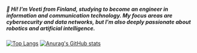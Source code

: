 ##### 👋 Hi! I’m Veeti from Finland, studying to become an engineer in information and communication technology. My focus areas are cybersecurity and data networks, but I’m also deeply passionate about robotics and artificial intelligence.

[![Top Langs](https://github-readme-stats.vercel.app/api/top-langs/?username=VirtanenVeeti)](https://github.com/anuraghazra/github-readme-stats)
[![Anurag's GitHub stats](https://github-readme-stats.vercel.app/api?username=VirtanenVeeti)](https://github.com/anuraghazra/github-readme-stats)
